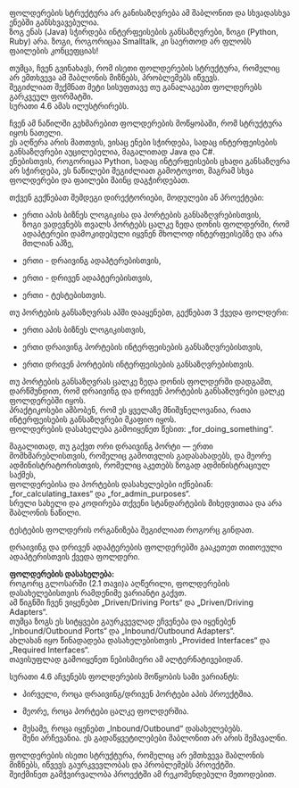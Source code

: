 ფოლდერების სტრუქტურა არ განისაზღვრება ამ შაბლონით და სხვადასხვა ენებში განსხვავებულია.  
ზოგ ენას (Java) სჭირდება ინტერფეისების განსაზღვრები, ზოგი (Python, Ruby) არა. ზოგი, როგორიცაა Smalltalk, კი საერთოდ არ ფლობს ფაილების კონცეფციას!

თუმცა, ჩვენ გვინახავს, რომ ისეთი ფოლდერების სტრუქტურა, რომელიც არ ემთხვევა ამ შაბლონის მიზნებს, პრობლემებს იწვევს.  
შეგიძლიათ შექმნათ მეტი სისუფთავე თუ განალაგებთ ფოლდერებს გარკვეულ ფორმატში.  
სურათი 4.6 ამას ილუსტრირებს.

ჩვენ ამ ნაწილში გეხმარებით ფოლდერების მოწყობაში, რომ სტრუქტურა იყოს ნათელი.  
ეს აღწერა არის მათთვის, ვისაც ენები სჭირდება, სადაც ინტერფეისების განსაზღვრები აუცილებელია, მაგალითად Java და C#.  
ენებისთვის, როგორიცაა Python, სადაც ინტერფეისების ცხადი განსაზღვრა არ სჭირდება, ეს ნაწილები შეგიძლიათ გამოტოვოთ, მაგრამ სხვა ფოლდერები და ფაილები მაინც დაგჭირდებათ.

თქვენ გექნებათ შემდეგი დირექტორიები, მოდულები ან პროექტები:

- ერთი აპის ბიზნეს ლოგიკისა და პორტების განსაზღვრებისთვის,  
    ზოგი ვადევნებს თვალს პორტებს ცალკე ზედა დონის ფოლდერში, რომ ადაპტერები დამოკიდებული იყვნენ მხოლოდ ინტერფეისებზე და არა მთლიან აპზე,
    
- ერთი - დრაივინგ ადაპტერებისთვის,
    
- ერთი - დრივენ ადაპტერებისთვის,
    
- ერთი - ტესტებისთვის.
    

თუ პორტების განსაზღვრას აპში დააყენებთ, გექნებათ 3 ქვედა ფოლდერი:

- ერთი აპის ბიზნეს ლოგიკისთვის,
    
- ერთი დრაივინგ პორტების ინტერფეისების განსაზღვრებისთვის,
    
- ერთი დრივენ პორტების ინტერფეისების განსაზღვრებისთვის.
    

თუ პორტების განსაზღვრას ცალკე ზედა დონის ფოლდერში დადგამთ, დარწმუნდით, რომ დრაივინგ და დრივენ პორტების განსაზღვრები ცალკე ფოლდერებში იყოს.  
პრაქტიკოსები ამბობენ, რომ ეს ყველაზე მნიშვნელოვანია, რათა ინტერფეისების განსაზღვრები მკაფიო იყოს.  
ფოლდერების დასახელება გამოიყენეთ წესით: „for_doing_something“.

მაგალითად, თუ გაქვთ ორი დრაივინგ პორტი — ერთი მომხმარებლისთვის, რომელიც გამოთვლის გადასახადებს, და მეორე ადმინისტრატორისთვის, რომელიც აკეთებს ზოგად ადმინისტრაციულ საქმეს,  
ფოლდერებისა და პორტების დასახელებები იქნებიან:  
„for_calculating_taxes“ და „for_admin_purposes“.  
სრული სახელი და კოდირება თქვენი სტანდარტების მიხედვითაა და არა შაბლონის ნაწილი.

ტესტების ფოლდერის ორგანიზება შეგიძლიათ როგორც გინდათ.

დრაივინგ და დრივენ ადაპტერების ფოლდერებში გააკეთეთ თითოეული ადაპტერისთვის ქვედა ფოლდერი.

**ფოლდერების დასახელება:**  
როგორც გლოსარში (2.1 თავი)ა აღწერილი, ფოლდერების დასახელებისთვის რამდენიმე ვარიანტი გაქვთ.  
ამ წიგნში ჩვენ ვიყენებთ „Driven/Driving Ports“ და „Driven/Driving Adapters“.  
თუმცა ზოგს ეს სიტყვები გაურკვევლად ეჩვენება და იყენებენ „Inbound/Outbound Ports“ და „Inbound/Outbound Adapters“.  
ახლახან იყო წინადადება დასახელებისთვის „Provided Interfaces“ და „Required Interfaces“.  
თავისუფლად გამოიყენეთ ნებისმიერი ამ ალტერნატივებიდან.

სურათი 4.6 აჩვენებს ფოლდერების მოწყობის სამი ვარიანტს:

- პირველი, როცა დრაივინგ/დრივენ პორტები აპის პროექტშია.
    
- მეორე, როცა პორტები ცალკე ფოლდერშია.
    
- მესამე, როცა იყენებთ „Inbound/Outbound“ დასახელებებს.  
    შენი არჩევანია. ეს გადაწყვეტილებები შაბლონით არ არის შემავალნი.
    

ფოლდერების ისეთი სტრუქტურა, რომელიც არ ემთხვევა შაბლონის მიზნებს, იწვევს გაურკვევლობას და პრობლემებს პროექტში.  
შეიქმინეთ გამჭვირვალობა პროექტში ამ რეკომენდებული მეთოდებით.